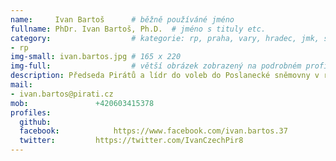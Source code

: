 ```yaml
---
name:     Ivan Bartoš      # běžně používáné jméno
fullname: PhDr. Ivan Bartoš, Ph.D.  # jméno s tituly etc.
category:                  # kategorie: rp, praha, vary, hradec, jmk, senat
- rp
img-small: ivan.bartos.jpg # 165 x 220
img-full:                  # větší obrázek zobrazený na podrobném profilu
description: Předseda Pirátů a lídr do voleb do Poslanecké sněmovny v roce 2017              # kratký popis, max 160 znaků
mail:
- ivan.bartos@pirati.cz
mob:			   +420603415378
profiles:
  github:
  facebook:    		   https://www.facebook.com/ivan.bartos.37
  twitter:		   https://twitter.com/IvanCzechPir8
---
```

